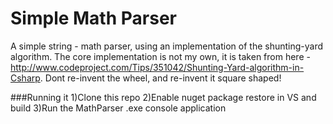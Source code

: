 Simple Math Parser
=========================

A simple string - math parser, using an implementation of the shunting-yard algorithm. The core implementation is not my own, it is taken from here - http://www.codeproject.com/Tips/351042/Shunting-Yard-algorithm-in-Csharp. Dont re-invent the wheel, and re-invent it square shaped!

###Running it
  1)Clone this repo
  2)Enable nuget package restore in VS and build
  3)Run the MathParser .exe console application